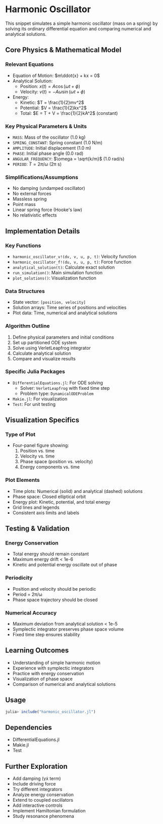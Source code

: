 # Harmonic Oscillator

This snippet simulates a simple harmonic oscillator (mass on a spring) by solving its ordinary differential equation and comparing numerical and analytical solutions.

## Core Physics & Mathematical Model

### Relevant Equations
- Equation of Motion: $m\ddot{x} + kx = 0$
- Analytical Solution:
  - Position: $x(t) = A\cos(\omega t + \phi)$
  - Velocity: $v(t) = -A\omega\sin(\omega t + \phi)$
- Energy:
  - Kinetic: $T = \frac{1}{2}mv^2$
  - Potential: $V = \frac{1}{2}kx^2$
  - Total: $E = T + V = \frac{1}{2}kA^2$ (constant)

### Key Physical Parameters & Units
- `MASS`: Mass of the oscillator (1.0 kg)
- `SPRING_CONSTANT`: Spring constant (1.0 N/m)
- `AMPLITUDE`: Initial displacement (1.0 m)
- `PHASE`: Initial phase angle (0.0 rad)
- `ANGULAR_FREQUENCY`: $\omega = \sqrt{k/m}$ (1.0 rad/s)
- `PERIOD`: $T = 2\pi/\omega$ (2π s)

### Simplifications/Assumptions
- No damping (undamped oscillator)
- No external forces
- Massless spring
- Point mass
- Linear spring force (Hooke's law)
- No relativistic effects

## Implementation Details

### Key Functions
- `harmonic_oscillator_v!(dv, v, u, p, t)`: Velocity function
- `harmonic_oscillator_f!(du, v, u, p, t)`: Force function
- `analytical_solution(t)`: Calculate exact solution
- `run_simulation()`: Main simulation function
- `plot_solutions()`: Visualization function

### Data Structures
- State vector: `[position, velocity]`
- Solution arrays: Time series of positions and velocities
- Plot data: Time, numerical and analytical solutions

### Algorithm Outline
1. Define physical parameters and initial conditions
2. Set up partitioned ODE system
3. Solve using VerletLeapfrog integrator
4. Calculate analytical solution
5. Compare and visualize results

### Specific Julia Packages
- `DifferentialEquations.jl`: For ODE solving
  - Solver: `VerletLeapfrog` with fixed time step
  - Problem type: `DynamicalODEProblem`
- `Makie.jl`: For visualization
- `Test`: For unit testing

## Visualization Specifics

### Type of Plot
- Four-panel figure showing:
  1. Position vs. time
  2. Velocity vs. time
  3. Phase space (position vs. velocity)
  4. Energy components vs. time

### Plot Elements
- Time plots: Numerical (solid) and analytical (dashed) solutions
- Phase space: Closed elliptical orbit
- Energy plot: Kinetic, potential, and total energy
- Grid lines and legends
- Consistent axis limits and labels

## Testing & Validation

### Energy Conservation
- Total energy should remain constant
- Maximum energy drift < 1e-6
- Kinetic and potential energy oscillate out of phase

### Periodicity
- Position and velocity should be periodic
- Period = 2π/ω
- Phase space trajectory should be closed

### Numerical Accuracy
- Maximum deviation from analytical solution < 1e-5
- Symplectic integrator preserves phase space volume
- Fixed time step ensures stability

## Learning Outcomes
- Understanding of simple harmonic motion
- Experience with symplectic integrators
- Practice with energy conservation
- Visualization of phase space
- Comparison of numerical and analytical solutions

## Usage
```julia
julia> include("harmonic_oscillator.jl")
```

## Dependencies
- DifferentialEquations.jl
- Makie.jl
- Test

## Further Exploration
- Add damping (γẋ term)
- Include driving force
- Try different integrators
- Analyze energy conservation
- Extend to coupled oscillators
- Add interactive controls
- Implement Hamiltonian formulation
- Study resonance phenomena 